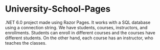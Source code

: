 # University-School-Pages
.NET 6.0 project made using Razor Pages.
It works with a SQL database using a connection string. We have students, courses, instructors, and enrollments. Students can enroll in different courses and the courses have different students. On the other hand, each course has an instructor, who teaches the classes.
